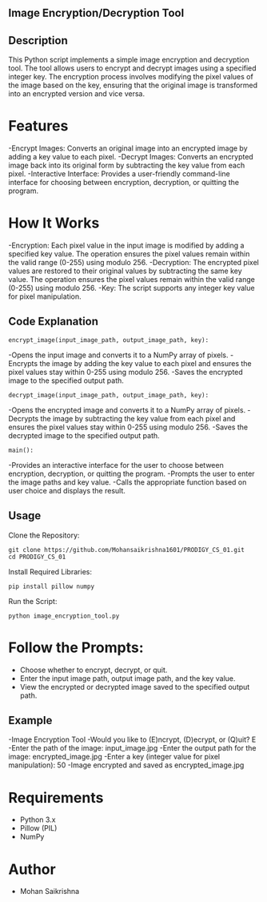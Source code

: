 ## Image Encryption/Decryption Tool


## Description 

This Python script implements a simple image encryption and decryption tool. The tool allows users to encrypt and decrypt images using a specified integer key. The encryption process involves modifying the pixel values of the image based on the key, ensuring that the original image is transformed into an encrypted version and vice versa.

# Features
  -Encrypt Images: Converts an original image into an encrypted image by adding a key value to each pixel.
  -Decrypt Images: Converts an encrypted image back into its original form by subtracting the key value from each pixel.
  -Interactive Interface: Provides a user-friendly command-line interface for choosing between encryption, decryption, or quitting the program.

# How It Works
   -Encryption: Each pixel value in the input image is modified by adding a specified key value. The operation ensures the pixel values remain within the valid range (0-255) using modulo 256.
   -Decryption: The encrypted pixel values are restored to their original values by subtracting the same key value. The operation ensures the pixel values remain within the valid range (0-255) using modulo 256.
   -Key: The script supports any integer key value for pixel manipulation.

## Code Explanation

    encrypt_image(input_image_path, output_image_path, key):
-Opens the input image and converts it to a NumPy array of pixels.
-Encrypts the image by adding the key value to each pixel and ensures the pixel values stay within 0-255 using modulo 256.
-Saves the encrypted image to the specified output path.

    decrypt_image(input_image_path, output_image_path, key):
-Opens the encrypted image and converts it to a NumPy array of pixels.
-Decrypts the image by subtracting the key value from each pixel and ensures the pixel values stay within 0-255 using modulo 256.
-Saves the decrypted image to the specified output path.

    main():
-Provides an interactive interface for the user to choose between encryption, decryption, or quitting the program.
-Prompts the user to enter the image paths and key value.
-Calls the appropriate function based on user choice and displays the result.

## Usage
Clone the Repository:

    git clone https://github.com/Mohansaikrishna1601/PRODIGY_CS_01.git
    cd PRODIGY_CS_01

Install Required Libraries:

    pip install pillow numpy

Run the Script:

    python image_encryption_tool.py

# Follow the Prompts:  
- Choose whether to encrypt, decrypt, or quit.
- Enter the input image path, output image path, and the key value.
- View the encrypted or decrypted image saved to the specified output path.

## Example 
-Image Encryption Tool
-Would you like to (E)ncrypt, (D)ecrypt, or (Q)uit? E
-Enter the path of the image: input_image.jpg
-Enter the output path for the image: encrypted_image.jpg
-Enter a key (integer value for pixel manipulation): 50
-Image encrypted and saved as encrypted_image.jpg

# Requirements  
- Python 3.x
- Pillow (PIL)
- NumPy

# Author
- Mohan Saikrishna

